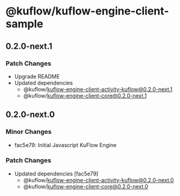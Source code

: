 # @kuflow/kuflow-engine-client-sample

## 0.2.0-next.1

### Patch Changes

- Upgrade README
- Updated dependencies
  - @kuflow/kuflow-engine-client-activity-kuflow@0.2.0-next.1
  - @kuflow/kuflow-engine-client-core@0.2.0-next.1

## 0.2.0-next.0

### Minor Changes

- fac5e79: Initial Javascript KuFlow Engine

### Patch Changes

- Updated dependencies [fac5e79]
  - @kuflow/kuflow-engine-client-activity-kuflow@0.2.0-next.0
  - @kuflow/kuflow-engine-client-core@0.2.0-next.0
